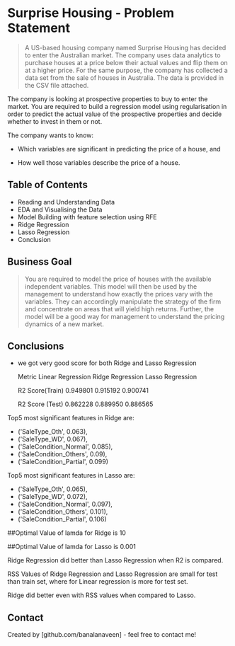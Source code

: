 # Surprise Housing - Problem Statement
> A US-based housing company named Surprise Housing has decided to enter the Australian market. The company uses data analytics to purchase houses at a price below their actual values and flip them on at a higher price. For the same purpose, the company has collected a data set from the sale of houses in Australia. The data is provided in the CSV file attached.

The company is looking at prospective properties to buy to enter the market. You are required to build a regression model using regularisation in order to predict the actual value of the prospective properties and decide whether to invest in them or not.

The company wants to know:

* Which variables are significant in predicting the price of a house, and

* How well those variables describe the price of a house.


## Table of Contents
* Reading and Understanding Data
* EDA and Visualising the Data
* Model Building with feature selection using RFE
* Ridge Regression
* Lasso Regression
* Conclusion

## Business Goal 

> You are required to model the price of houses with the available independent variables. This model will then be used by the management to understand how exactly the prices vary with the variables. They can accordingly manipulate the strategy of the firm and concentrate on areas that will yield high returns. Further, the model will be a good way for management to understand the pricing dynamics of a new market.

## Conclusions
- we got very good score for both Ridge and Lasso Regression

    Metric             Linear Regression  Ridge Regression  Lasso Regression
    
    R2 Score(Train)        0.949801            0.915192         0.900741
    
    R2 Score (Test)        0.862228            0.889950         0.886565 


Top5 most significant features in Ridge are:

* ('SaleType_Oth', 0.063),
* ('SaleType_WD', 0.067),
* ('SaleCondition_Normal', 0.085),
* ('SaleCondition_Others', 0.09),
* ('SaleCondition_Partial', 0.099)


Top5 most significant features in Lasso are:

* ('SaleType_Oth', 0.065),
* ('SaleType_WD', 0.072),
* ('SaleCondition_Normal', 0.097),
* ('SaleCondition_Others', 0.101),
* ('SaleCondition_Partial', 0.106)



##Optimal Value of lamda for Ridge is 10

##Optimal Value of lamda for Lasso is 0.001


Ridge Regression did better than Lasso Regression when R2 is compared.

RSS Values of Ridge Regression and Lasso Regression are small for test than train set, where for Linear regression is more for test set.

Ridge did better even with RSS values when compared to Lasso.



## Contact
Created by [github.com/banalanaveen] - feel free to contact me!


